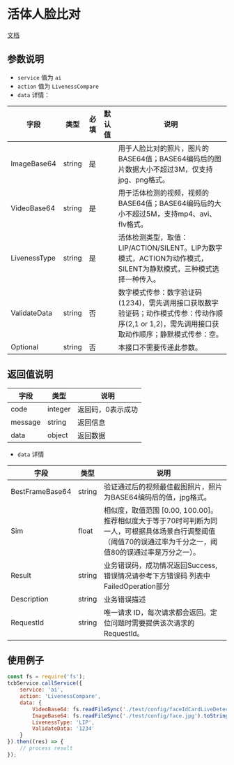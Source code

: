 # 活体人脸比对

[文档](https://cloud.tencent.com/document/api/1007/31819)

## 参数说明

* `service` 值为 `ai`
* `action` 值为 `LivenessCompare`
* `data` 详情：

| 字段 | 类型 | 必填 | 默认值 | 说明
| --- | --- | --- | --- | ---
| ImageBase64 | string | 是 | | 用于人脸比对的照片，图片的BASE64值；BASE64编码后的图片数据大小不超过3M，仅支持jpg、png格式。
| VideoBase64 | string | 是 | | 用于活体检测的视频，视频的BASE64值；BASE64编码后的大小不超过5M，支持mp4、avi、flv格式。
| LivenessType | string | 是 | | 活体检测类型，取值：LIP/ACTION/SILENT。LIP为数字模式，ACTION为动作模式，SILENT为静默模式，三种模式选择一种传入。
| ValidateData | string | 否 | | 数字模式传参：数字验证码(1234)，需先调用接口获取数字验证码；动作模式传参：传动作顺序(2,1 or 1,2)，需先调用接口获取动作顺序；静默模式传参：空。
| Optional | string | 否 | | 本接口不需要传递此参数。

## 返回值说明

 字段 | 类型 | 说明
| --- | --- | ---
| code | integer | 返回码，0表示成功
| message | string | 返回信息
| data | object | 返回数据

* `data` 详情

 字段 | 类型 | 说明
| --- | --- | ---
| BestFrameBase64 | string | 验证通过后的视频最佳截图照片，照片为BASE64编码后的值，jpg格式。
| Sim | float | 相似度，取值范围 [0.00, 100.00]。推荐相似度大于等于70时可判断为同一人，可根据具体场景自行调整阈值（阈值70的误通过率为千分之一，阈值80的误通过率是万分之一）。
| Result | string | 业务错误码，成功情况返回Success, 错误情况请参考下方错误码 列表中FailedOperation部分
| Description | string | 业务错误描述
| RequestId | string | 唯一请求 ID，每次请求都会返回。定位问题时需要提供该次请求的 RequestId。


## 使用例子

```js
const fs = require('fs');
tcbService.callService({
    service: 'ai',
    action: 'LivenessCompare',
    data: {
        VideoBase64: fs.readFileSync('./test/config/faceIdCardLiveDetectFour.mp4').toString('base64'),
        ImageBase64: fs.readFileSync('./test/config/face.jpg').toString('base64'),
        LivenessType: 'LIP',
        ValidateData: '1234'
    }
}).then((res) => {
    // process result
});
```